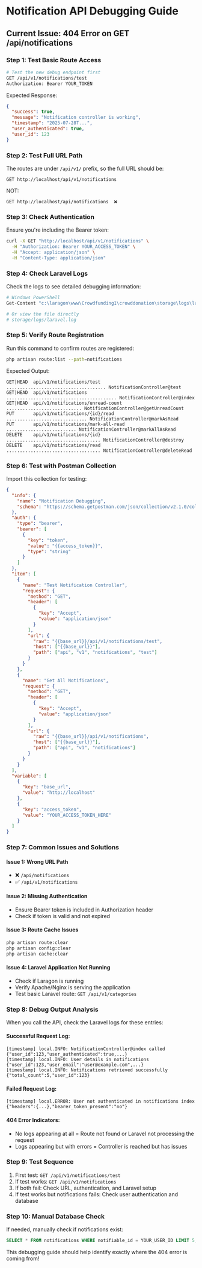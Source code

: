 # Notification API Debugging Guide

## Current Issue: 404 Error on GET /api/notifications

### Step 1: Test Basic Route Access
```bash
# Test the new debug endpoint first
GET /api/v1/notifications/test
Authorization: Bearer YOUR_TOKEN
```

Expected Response:
```json
{
  "success": true,
  "message": "Notification controller is working",
  "timestamp": "2025-07-28T...",
  "user_authenticated": true,
  "user_id": 123
}
```

### Step 2: Test Full URL Path
The routes are under `/api/v1/` prefix, so the full URL should be:
```
GET http://localhost/api/v1/notifications
```

NOT:
```
GET http://localhost/api/notifications  ❌
```

### Step 3: Check Authentication
Ensure you're including the Bearer token:
```bash
curl -X GET "http://localhost/api/v1/notifications" \
  -H "Authorization: Bearer YOUR_ACCESS_TOKEN" \
  -H "Accept: application/json" \
  -H "Content-Type: application/json"
```

### Step 4: Check Laravel Logs
Check the logs to see detailed debugging information:
```bash
# Windows PowerShell
Get-Content "c:\laragon\www\Crowdfunding1\crowddonation\storage\logs\laravel.log" -Tail 50

# Or view the file directly
# storage/logs/laravel.log
```

### Step 5: Verify Route Registration
Run this command to confirm routes are registered:
```bash
php artisan route:list --path=notifications
```

Expected Output:
```
GET|HEAD  api/v1/notifications/test ..................................... NotificationController@test
GET|HEAD  api/v1/notifications ......................................... NotificationController@index
GET|HEAD  api/v1/notifications/unread-count ............................ NotificationController@getUnreadCount
PUT       api/v1/notifications/{id}/read .............................. NotificationController@markAsRead
PUT       api/v1/notifications/mark-all-read .......................... NotificationController@markAllAsRead
DELETE    api/v1/notifications/{id} ................................... NotificationController@destroy
DELETE    api/v1/notifications/read ................................... NotificationController@deleteRead
```

### Step 6: Test with Postman Collection

Import this collection for testing:

```json
{
  "info": {
    "name": "Notification Debugging",
    "schema": "https://schema.getpostman.com/json/collection/v2.1.0/collection.json"
  },
  "auth": {
    "type": "bearer",
    "bearer": [
      {
        "key": "token",
        "value": "{{access_token}}",
        "type": "string"
      }
    ]
  },
  "item": [
    {
      "name": "Test Notification Controller",
      "request": {
        "method": "GET",
        "header": [
          {
            "key": "Accept",
            "value": "application/json"
          }
        ],
        "url": {
          "raw": "{{base_url}}/api/v1/notifications/test",
          "host": ["{{base_url}}"],
          "path": ["api", "v1", "notifications", "test"]
        }
      }
    },
    {
      "name": "Get All Notifications",
      "request": {
        "method": "GET",
        "header": [
          {
            "key": "Accept",
            "value": "application/json"
          }
        ],
        "url": {
          "raw": "{{base_url}}/api/v1/notifications",
          "host": ["{{base_url}}"],
          "path": ["api", "v1", "notifications"]
        }
      }
    }
  ],
  "variable": [
    {
      "key": "base_url",
      "value": "http://localhost"
    },
    {
      "key": "access_token",
      "value": "YOUR_ACCESS_TOKEN_HERE"
    }
  ]
}
```

### Step 7: Common Issues and Solutions

#### Issue 1: Wrong URL Path
- ❌ `/api/notifications`
- ✅ `/api/v1/notifications`

#### Issue 2: Missing Authentication
- Ensure Bearer token is included in Authorization header
- Check if token is valid and not expired

#### Issue 3: Route Cache Issues
```bash
php artisan route:clear
php artisan config:clear
php artisan cache:clear
```

#### Issue 4: Laravel Application Not Running
- Check if Laragon is running
- Verify Apache/Nginx is serving the application
- Test basic Laravel route: `GET /api/v1/categories`

### Step 8: Debug Output Analysis

When you call the API, check the Laravel logs for these entries:

#### Successful Request Log:
```
[timestamp] local.INFO: NotificationController@index called {"user_id":123,"user_authenticated":true,...}
[timestamp] local.INFO: User details in notifications {"user_id":123,"user_email":"user@example.com",...}
[timestamp] local.INFO: Notifications retrieved successfully {"total_count":5,"user_id":123}
```

#### Failed Request Log:
```
[timestamp] local.ERROR: User not authenticated in notifications index {"headers":{...},"bearer_token_present":"no"}
```

#### 404 Error Indicators:
- No logs appearing at all = Route not found or Laravel not processing the request
- Logs appearing but with errors = Controller is reached but has issues

### Step 9: Test Sequence

1. First test: `GET /api/v1/notifications/test`
2. If test works: `GET /api/v1/notifications`
3. If both fail: Check URL, authentication, and Laravel setup
4. If test works but notifications fails: Check user authentication and database

### Step 10: Manual Database Check

If needed, manually check if notifications exist:
```sql
SELECT * FROM notifications WHERE notifiable_id = YOUR_USER_ID LIMIT 5;
```

This debugging guide should help identify exactly where the 404 error is coming from!
